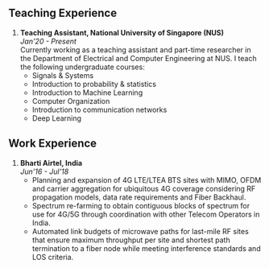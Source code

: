 


## Teaching Experience

1. **Teaching Assistant, National University of Singapore (NUS)**  
    *Jan'20 - Present*  
    Currently working as a teaching assistant and part-time researcher in the Department of Electrical and Computer Engineering at NUS. 
    I teach the following undergraduate courses:
    - Signals & Systems
    - Introduction to probability & statistics
    - Introduction to Machine Learning
    - Computer Organization
    - Introduction to communication networks
    - Deep Learning

## Work Experience  

1. **Bharti Airtel, India**   
    *Jun'16 - Jul'18*  
    - Planning and expansion of 4G LTE/LTEA BTS sites with MIMO, OFDM and carrier aggregation for ubiquitous 4G coverage considering RF propagation models, data rate requirements and Fiber Backhaul.
    - Spectrum re-farming to obtain contiguous blocks of spectrum for use for 4G/5G through coordination with other Telecom Operators in India.
    - Automated link budgets of microwave paths for last-mile RF sites that ensure maximum throughput per site and shortest path termination to a fiber node while meeting interference standards and LOS criteria.
    
